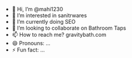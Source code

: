 - 👋 Hi, I’m @mahi1230
- 👀 I’m interested in sanitrwares
- 🌱 I’m currently doing SEO
- 💞️ I’m looking to collaborate on Bathroom Taps
- 📫 How to reach me? gravitybath.com
- 😄 Pronouns: ...
- ⚡ Fun fact: ...

<!---
mahi1230/mahi1230 is a ✨ special ✨ repository because its `README.md` (this file) appears on your GitHub profile.
You can click the Preview link to take a look at your changes.
--->
